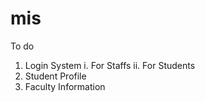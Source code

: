 # mis
To do
1. Login System
  i. For Staffs
  ii. For Students
2. Student Profile
3. Faculty Information
